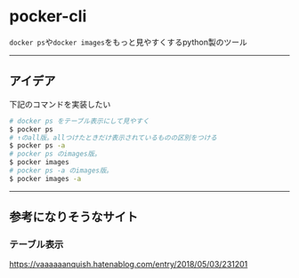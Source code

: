 # pocker-cli
`docker ps`や`docker images`をもっと見やすくするpython製のツール

---
## アイデア
下記のコマンドを実装したい

```bash
# docker ps をテーブル表示にして見やすく
$ pocker ps
# ↑のall版。allつけたときだけ表示されているものの区別をつける
$ pocker ps -a
# pocker ps のimages版。
$ pocker images
# pocker ps -a のimages版。
$ pocker images -a
```

---
## 参考になりそうなサイト

### テーブル表示
https://vaaaaaanquish.hatenablog.com/entry/2018/05/03/231201
